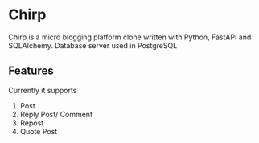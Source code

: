 # Chirp

Chirp is a micro blogging platform clone written with Python, FastAPI and SQLAlchemy. Database server used in PostgreSQL

## Features
Currently it supports
1. Post
2. Reply Post/ Comment
3. Repost
4. Quote Post